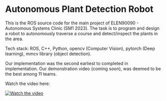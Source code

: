 # Autonomous Plant Detection Robot

This is the ROS source code for the main project of ELEN90090 - Autonomous Systems Clinic (SM1 2023). The task is to program and design a robot to autonomously traverse a course and detect/inspect the plants in the area.

Tech stack: ROS, C++, Python, opencv (Computer Vision), pytorch (Deep learning), mmcv library (object detection).

Our implementation was the second earliest to completed in implementation. Our demonstration video (coming soon), was deemed to be the best among 11 teams.

Watch the video here:

[![Watch the video](https://img.youtube.com/vi/LVKoI0a2UPA/default.jpg)](https://youtu.be/LVKoI0a2UPA)

